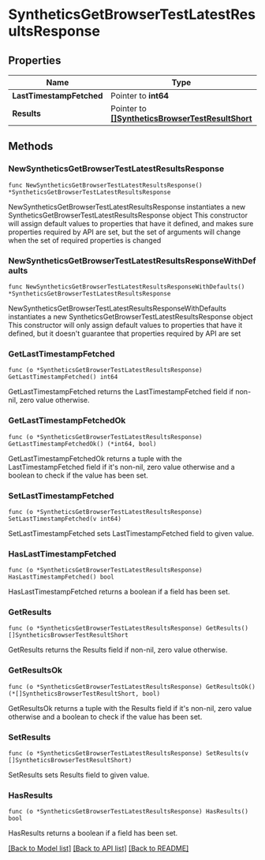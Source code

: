 # SyntheticsGetBrowserTestLatestResultsResponse

## Properties

Name | Type | Description | Notes
------------ | ------------- | ------------- | -------------
**LastTimestampFetched** | Pointer to **int64** | TODO. | [optional] 
**Results** | Pointer to [**[]SyntheticsBrowserTestResultShort**](SyntheticsBrowserTestResultShort.md) | TODO. | [optional] 

## Methods

### NewSyntheticsGetBrowserTestLatestResultsResponse

`func NewSyntheticsGetBrowserTestLatestResultsResponse() *SyntheticsGetBrowserTestLatestResultsResponse`

NewSyntheticsGetBrowserTestLatestResultsResponse instantiates a new SyntheticsGetBrowserTestLatestResultsResponse object
This constructor will assign default values to properties that have it defined,
and makes sure properties required by API are set, but the set of arguments
will change when the set of required properties is changed

### NewSyntheticsGetBrowserTestLatestResultsResponseWithDefaults

`func NewSyntheticsGetBrowserTestLatestResultsResponseWithDefaults() *SyntheticsGetBrowserTestLatestResultsResponse`

NewSyntheticsGetBrowserTestLatestResultsResponseWithDefaults instantiates a new SyntheticsGetBrowserTestLatestResultsResponse object
This constructor will only assign default values to properties that have it defined,
but it doesn't guarantee that properties required by API are set

### GetLastTimestampFetched

`func (o *SyntheticsGetBrowserTestLatestResultsResponse) GetLastTimestampFetched() int64`

GetLastTimestampFetched returns the LastTimestampFetched field if non-nil, zero value otherwise.

### GetLastTimestampFetchedOk

`func (o *SyntheticsGetBrowserTestLatestResultsResponse) GetLastTimestampFetchedOk() (*int64, bool)`

GetLastTimestampFetchedOk returns a tuple with the LastTimestampFetched field if it's non-nil, zero value otherwise
and a boolean to check if the value has been set.

### SetLastTimestampFetched

`func (o *SyntheticsGetBrowserTestLatestResultsResponse) SetLastTimestampFetched(v int64)`

SetLastTimestampFetched sets LastTimestampFetched field to given value.

### HasLastTimestampFetched

`func (o *SyntheticsGetBrowserTestLatestResultsResponse) HasLastTimestampFetched() bool`

HasLastTimestampFetched returns a boolean if a field has been set.

### GetResults

`func (o *SyntheticsGetBrowserTestLatestResultsResponse) GetResults() []SyntheticsBrowserTestResultShort`

GetResults returns the Results field if non-nil, zero value otherwise.

### GetResultsOk

`func (o *SyntheticsGetBrowserTestLatestResultsResponse) GetResultsOk() (*[]SyntheticsBrowserTestResultShort, bool)`

GetResultsOk returns a tuple with the Results field if it's non-nil, zero value otherwise
and a boolean to check if the value has been set.

### SetResults

`func (o *SyntheticsGetBrowserTestLatestResultsResponse) SetResults(v []SyntheticsBrowserTestResultShort)`

SetResults sets Results field to given value.

### HasResults

`func (o *SyntheticsGetBrowserTestLatestResultsResponse) HasResults() bool`

HasResults returns a boolean if a field has been set.


[[Back to Model list]](../README.md#documentation-for-models) [[Back to API list]](../README.md#documentation-for-api-endpoints) [[Back to README]](../README.md)


